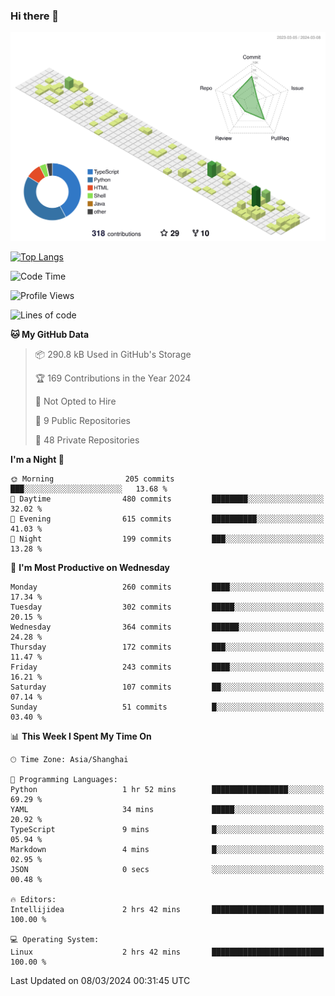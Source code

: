 ### Hi there 👋

![](./profile-3d-contrib/profile-green-animate.svg)

 

[![Top Langs](https://github-readme-stats.vercel.app/api/top-langs/?username=fly2tomato)](https://github.com/anuraghazra/github-readme-stats)


 

<!--START_SECTION:waka-->
![Code Time](http://img.shields.io/badge/Code%20Time-1%20hr%2017%20mins-blue)

![Profile Views](http://img.shields.io/badge/Profile%20Views-0-blue)

![Lines of code](https://img.shields.io/badge/From%20Hello%20World%20I%27ve%20Written-500.3%20thousand%20lines%20of%20code-blue)

**🐱 My GitHub Data** 

> 📦 290.8 kB Used in GitHub's Storage 
 > 
> 🏆 169 Contributions in the Year 2024
 > 
> 🚫 Not Opted to Hire
 > 
> 📜 9 Public Repositories 
 > 
> 🔑 48 Private Repositories 
 > 
**I'm a Night 🦉** 

```text
🌞 Morning                205 commits         ███░░░░░░░░░░░░░░░░░░░░░░   13.68 % 
🌆 Daytime                480 commits         ████████░░░░░░░░░░░░░░░░░   32.02 % 
🌃 Evening                615 commits         ██████████░░░░░░░░░░░░░░░   41.03 % 
🌙 Night                  199 commits         ███░░░░░░░░░░░░░░░░░░░░░░   13.28 % 
```
📅 **I'm Most Productive on Wednesday** 

```text
Monday                   260 commits         ████░░░░░░░░░░░░░░░░░░░░░   17.34 % 
Tuesday                  302 commits         █████░░░░░░░░░░░░░░░░░░░░   20.15 % 
Wednesday                364 commits         ██████░░░░░░░░░░░░░░░░░░░   24.28 % 
Thursday                 172 commits         ███░░░░░░░░░░░░░░░░░░░░░░   11.47 % 
Friday                   243 commits         ████░░░░░░░░░░░░░░░░░░░░░   16.21 % 
Saturday                 107 commits         ██░░░░░░░░░░░░░░░░░░░░░░░   07.14 % 
Sunday                   51 commits          █░░░░░░░░░░░░░░░░░░░░░░░░   03.40 % 
```


📊 **This Week I Spent My Time On** 

```text
🕑︎ Time Zone: Asia/Shanghai

💬 Programming Languages: 
Python                   1 hr 52 mins        █████████████████░░░░░░░░   69.29 % 
YAML                     34 mins             █████░░░░░░░░░░░░░░░░░░░░   20.92 % 
TypeScript               9 mins              █░░░░░░░░░░░░░░░░░░░░░░░░   05.94 % 
Markdown                 4 mins              █░░░░░░░░░░░░░░░░░░░░░░░░   02.95 % 
JSON                     0 secs              ░░░░░░░░░░░░░░░░░░░░░░░░░   00.48 % 

🔥 Editors: 
Intellijidea             2 hrs 42 mins       █████████████████████████   100.00 % 

💻 Operating System: 
Linux                    2 hrs 42 mins       █████████████████████████   100.00 % 
```


 Last Updated on 08/03/2024 00:31:45 UTC
<!--END_SECTION:waka-->
